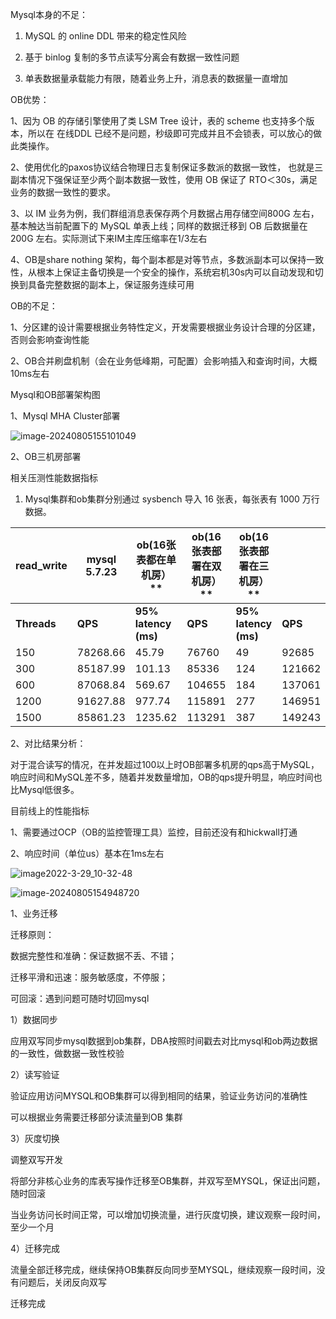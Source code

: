 Mysql本身的不足：

1. MySQL 的 online DDL 带来的稳定性风险

2. 基于 binlog 复制的多节点读写分离会有数据一致性问题

3. 单表数据量承载能力有限，随着业务上升，消息表的数据量一直增加



OB优势：

1、因为 OB 的存储引擎使用了类 LSM Tree 设计，表的 scheme 也支持多个版本，所以在 在线DDL 已经不是问题，秒级即可完成并且不会锁表，可以放心的做此类操作。

2、使用优化的paxos协议结合物理日志复制保证多数派的数据一致性， 也就是三副本情况下强保证至少两个副本数据一致性，使用 OB 保证了 RTO＜30s，满足业务的数据一致性的要求。

3、以 IM 业务为例，我们群组消息表保存两个月数据占用存储空间800G 左右，基本触达当前配置下的 MySQL 单表上线；同样的数据迁移到 OB 后数据量在200G 左右。实际测试下来IM主库压缩率在1/3左右

4、OB是share nothing 架构，每个副本都是对等节点，多数派副本可以保持一致性，从根本上保证主备切换是一个安全的操作，系统宕机30s内可以自动发现和切换到具备完整数据的副本上，保证服务连续可用



OB的不足：

1、分区建的设计需要根据业务特性定义，开发需要根据业务设计合理的分区建，否则会影响查询性能

2、OB合并刷盘机制（会在业务低峰期，可配置）会影响插入和查询时间，大概10ms左右



Mysql和OB部署架构图

1、Mysql MHA Cluster部署

![image-20240805155101049](/Users/chenwangyang/Documents/goCode/my-hexo-site/source/_posts/image2022-3-30_15-37-38.png)

2、OB三机房部署





相关压测性能数据指标

1. Mysql集群和ob集群分别通过 sysbench 导入 16 张表，每张表有 1000 万行数据。

| **read_write** | **mysql 5.7.23** | **ob(16**张表都在单机房）** | **ob(16**张表部署在双机房）** | **ob(16**张表部署在三机房）** |         |                      |         |                      |
| -------------- | ---------------- | --------------------------- | ----------------------------- | ----------------------------- | ------- | -------------------- | ------- | -------------------- |
| **Threads**    | **QPS**          | **95%  latency (ms)**       | **QPS**                       | **95%  latency (ms)**         | **QPS** | **95% latency (ms)** | **QPS** | **95% latency (ms)** |
| 150            | 78268.66         | 45.79                       | 76760                         | 49                            | 92685   | 40                   | 89922   | 40                   |
| 300            | 85187.99         | 101.13                      | 85336                         | 124                           | 121662  | 86                   | 145456  | 66                   |
| 600            | 87068.84         | 569.67                      | 104655                        | 184                           | 137061  | 168                  | 177557  | 93                   |
| 1200           | 91627.88         | 977.74                      | 115891                        | 277                           | 146951  | 308                  | 197960  | 241                  |
| 1500           | 85861.23         | 1235.62                     | 113291                        | 387                           | 149243  | 430                  | 202863  | 349                  |



2、对比结果分析：

对于混合读写的情况，在并发超过100以上时OB部署多机房的qps高于MySQL，响应时间和MySQL差不多，随着并发数量增加，OB的qps提升明显，响应时间也比Mysql低很多。



目前线上的性能指标

1、需要通过OCP（OB的监控管理工具）监控，目前还没有和hickwall打通

2、响应时间（单位us）基本在1ms左右

![image2022-3-29_10-32-48](/Users/chenwangyang/Documents/goCode/my-hexo-site/source/_posts/image2022-3-29_10-32-48.png)



![image-20240805154948720](/Users/chenwangyang/Documents/goCode/my-hexo-site/source/_posts/image2022-3-29_10-37-36.png)



1、业务迁移

迁移原则：

数据完整性和准确：保证数据不丢、不错；

迁移平滑和迅速：服务敏感度，不停服；

可回滚：遇到问题可随时切回mysql

1）数据同步

应用双写同步mysql数据到ob集群，DBA按照时间戳去对比mysql和ob两边数据的一致性，做数据一致性校验

2）读写验证

验证应用访问MYSQL和OB集群可以得到相同的结果，验证业务访问的准确性

可以根据业务需要迁移部分读流量到OB 集群

3）灰度切换

调整双写开发

将部分非核心业务的库表写操作迁移至OB集群，并双写至MYSQL，保证出问题，随时回滚

当业务访问长时间正常，可以增加切换流量，进行灰度切换，建议观察一段时间，至少一个月

4）迁移完成

流量全部迁移完成，继续保持OB集群反向同步至MYSQL，继续观察一段时间，没有问题后，关闭反向双写

迁移完成